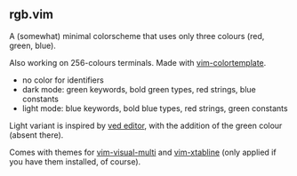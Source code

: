 ## rgb.vim

A (somewhat) minimal colorscheme that uses only three colours (red, green,
blue).

Also working on 256-colours terminals. Made with
[vim-colortemplate](https://github.com/lifepillar/vim-colortemplate).

- no color for identifiers
- dark mode: green keywords, bold green types, red strings, blue constants
- light mode: blue keywords, bold blue types, red strings, green constants

Light variant is inspired by [ved editor](https://github.com/vlang/ved), with
the addition of the green colour (absent there).

Comes with themes for
[vim-visual-multi](https://github.com/mg979/vim-visual-multi) and
[vim-xtabline](https://github.com/mg979/vim-xtabline) (only applied if you have
them installed, of course).


